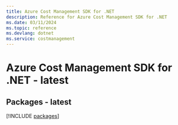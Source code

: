 ```yaml
---
title: Azure Cost Management SDK for .NET
description: Reference for Azure Cost Management SDK for .NET
ms.date: 03/11/2024
ms.topic: reference
ms.devlang: dotnet
ms.service: costmanagement
---
```

# Azure Cost Management SDK for .NET - latest
## Packages - latest
[!INCLUDE [packages](cost-management-index.md)]